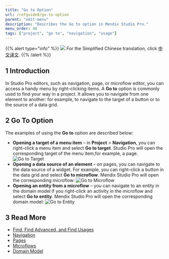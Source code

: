 ```yaml
---
title: "Go to Option"
url: /refguide8/go-to-option
parent: "edit-menu"
description: "Describes the Go to option in Mendix Studio Pro."
menu_order: 40
tags: ["project", "go to", "navigation", "usage"]
---
```


{{% alert type="info" %}}
<img src="attachments/chinese-translation/china.png" style="display: inline-block; margin: 0" /> For the Simplified Chinese translation, click [中文译文](https://cdn.mendix.tencent-cloud.com/documentation/refguide8/go-to-option.pdf).
{{% /alert %}}

## 1 Introduction

In Studio Pro editors, such as navigation, page, or microflow editor, you can access a handy menu by right-clicking items. A **Go to** option is commonly used to find your way in a project. It allows you to navigate from one element to another: for example, to navigate to the target of a button or to the source of a data grid.

## 2 Go To Option

The examples of using the **Go to** option are described below:

* **Opening a target of a menu item** – in **Project** > **Navigation**, you can right-click a menu item and select **Go to target**. Studio Pro will open the corresponding target of the menu item,for example, a page.
  ![Go to Target](attachments/go-to-option/go-to-target.png)
* **Opening a data source of an element** – on pages, you can navigate to the data source of a widget. For example, you can right-click a button in the data grid and select **Go to microflow**. Mendix Studio Pro will open the corresponding microflow:
  ![Go to Microflow](attachments/go-to-option/go-to-microflow.png)
* **Opening an entity from a microflow** – you can navigate to an entity in the domain model if you right-click an activity in the microflow and select **Go to entity**. Mendix Studio Pro will open the corresponding domain model:
  ![Go to Entity](attachments/go-to-option/go-to-entity.png)

## 3 Read More

* [Find, Find Advanced, and Find Usages](find-and-find-advanced)
* [Navigation](navigation)
* [Pages](pages)
* [Microflows](microflows)
* [Domain Model](domain-model)
